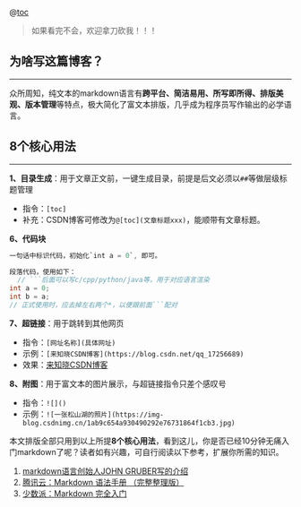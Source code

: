 @[toc](10分钟无痛入门markdown，只需学8个核心用法)

> 如果看完不会，欢迎拿刀砍我！！！
## 为啥写这篇博客？
----
众所周知，纯文本的markdown语言有**跨平台、简洁易用、所写即所得、排版美观、版本管理**等特点，极大简化了富文本排版，几乎成为程序员写作输出的必学语言。

## 8个核心用法
----

**1、目录生成**：用于文章正文前，一键生成目录，前提是后文必须以`##`等做层级标题管理
- 指令：`[toc]`
- 补充：CSDN博客可修改为`@[toc](文章标题xxx)`，能顺带有文章标题。

**6、代码块**
```c
一句话中标识代码，初始化`int a = 0`, 即可。

段落代码，使用如下：
  // ```后面可以写c/cpp/python/java等，用于对应语言渲染
int a = 0;
int b = a;
// 正式使用时，应去掉左右两个*，以便跟前面```配对
```
**7、超链接**：用于跳转到其他网页
- 指令：`[网址名称](具体网址)`
- 示例：`[来知晓CSDN博客](https://blog.csdn.net/qq_17256689)`
- 效果：[来知晓CSDN博客](https://blog.csdn.net/qq_17256689)

**8、附图**：用于富文本的图片展示，与超链接指令只差个感叹号
- 指令：`![]()`
- 示例：`![一张松山湖的照片](https://img-blog.csdnimg.cn/1ab9c654a930490292e76731864f1cb3.jpg)`

本文排版全部只用到以上所提**8个核心用法**，看到这儿，你是否已经10分钟无痛入门markdown了呢？读者如有兴趣，可自行阅读以下参考，扩展你所需的知识。
1. [markdown语言创始人JOHN GRUBER写的介绍](https://daringfireball.net/projects/markdown/)
2. [腾讯云：Markdown 语法手册 （完整整理版）](https://cloud.tencent.com/developer/article/1024105)
3. [少数派：Markdown 完全入门](https://sspai.com/post/36610)

